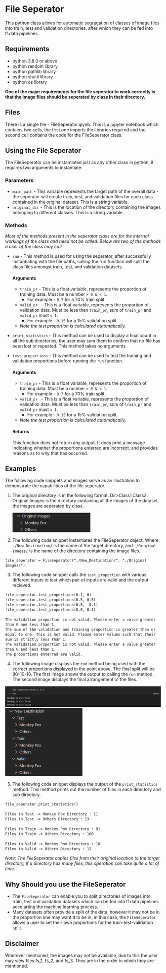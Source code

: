# File Seperator
This python class allows for automatic segragation of classes of image files into train, test and validation directories, after which they can be fed into tf.data pipelines.

## Requirements
  - python 3.8.0 or above
  - python random library
  - python pathlib library
  - python shutil library
  - python os library

**One of the major requirements for the file seperator to work correctly is that the image files should be seperated by class in their directory.**

## Files
There is a single file - FileSeperator.ipynb. This is a jupyter notebook which contains two cells, the first one imports the libraries required and the second cell contains the code for the FileSeperator class.

## Using the File Seperator
The FileSeperator can be instantiated just as any other class in python, it requires two arguments to instantiate:

### Parameters
- `main_path` - This variable represents the target path of the overall data - the seperator will create train, test, and validation files for each class contained in the original dataset. This is a string variable.
- `original_dir` - This is the location of the directory containing the images belonging to different classes. This is a string variable.

### Methods
*Most of the methods present in the seperator class are for the internal workings of the class and need not be called. Below are two of the methods a user of the class may call.*

- `run` - This method is used for using the seperator, after successfully instantiating with the file paths, calling the run function will split the class files amongst train, test, and validation datasets.
   #### Arguments
   - `train_pr` - This is a float variable, represents the proportion of training data. Must be a number `> 0 & < 1`.
     - For example - `0.7` for a 70% train split.
   - `valid_pr ` - This is a float variable, represents the proportion of validation data. Must be less than `train_pr`, sum of `train_pr` and `valid_pr` must `< 1`.
     - For example - `0.15` for a 15% validation split.
   - *Note the test proportion is calculated automatically.*
 - `print_statistics` - This method can be used to display a final count in all the sub directories, the user may sum them to confirm that no file has been lost or repeated. This method takes no arguments.
 - `test_proportions` - This method can be used to test the training and validation proportions before running the `run` function.
    #### Arguments
   - `train_pr` - This is a float variable, represents the proportion of training data. Must be a number `> 0 & < 1`.
     - For example - `0.7` for a 70% train split.
   - `valid_pr ` - This is a float variable, represents the proportion of validation data. Must be less than `train_pr`, sum of `train_pr` and `valid_pr` must `< 1`.
     - For example - `0.15` for a 15% validation split.
   - *Note the test proportion is calculated automatically.*

    #### Returns
    This function does not return any output. It does print a message indicating whether the proportions enterred are incorrect, and provides reasons as to why that has occurred.

## Examples
The following code snippets and images serve as an illustration to demonstrate the capabilities of the file seperator.

   1. The original directory is in the following format. Dir>Class1,Class2. Original Images is the directory containing all the images of the dataset, the images are seperated by class.

        ![](fs_1.png)
   
   2. The following code snippet instantiates the FileSeperator object. Where `./New_Destination/` is the name of the target directory, and `./Original Images/` is the name of the directory containing the image files.

    file_seperator = FileSeperator("./New_Destination/", "./Original Images/")

  3. The following code snippet calls the `test_proportion` with various different inputs to test which pair of inputs are valid and the output recieved.

    file_seperator.test_proportions(0.1, 0)
    file_seperator.test_proportions(0.5, 0.5)
    file_seperator.test_proportions(0.8, -0.1)
    file_seperator.test_proportions(0.8, 0.1)

    The validation proportion is not valid. Please enter a value greater than 0 and less than 1.
    The sum of the validation and training proportion is greater than or equal to one, this is not valid. Please enter values such that their sum is strictly less than 1.
    The validation proportion is not valid. Please enter a value greater than 0 and less than 1.
    The proportions enterred are valid.

  4. The following image displays the `run` method being used with the correct proportions displayed in the point above. The final split will be 80-10-10. The first image shows the output to calling the `run` method. The second image displays the final arrangement of the files.

![](fs_2.png)
![](fs_3.png)

  5. The following code snippet displays the output of the `print_statistics` method. This method prints out the number of files in each directory and sub directory.
    
    file_seperator.print_statistics()

    Files in Test -> Monkey Pox Directory : 11
    Files in Test -> Others Directory : 13
 
    Files in Train -> Monkey Pox Directory : 81
    Files in Train -> Others Directory : 100
 
    Files in Valid -> Monkey Pox Directory : 10
    Files in Valid -> Others Directory : 12

*Note: The FileSeperator copies files from their original location to the target directory, if a directory has many files, this operation can take quite a lot of time.*

## Why Should you use the FileSeperator
- The `FileSeperator` can enable you to split directories of images into train, test and validation datasets which can be fed into tf.data pipelines accelarting the machine learning process.
- Many datasets often provide a split of the data, however it may not be in the proportion one may want it to be in, in this case, the `FileSeperator` allows a user to set their own proportions for the train-test-validation split.

## Disclaimer
Wherever mentioned, the images may not be available, due to this the user may view files fs_1, fs_2, and fs_3. They are in the order in which they are mentioned.




    




